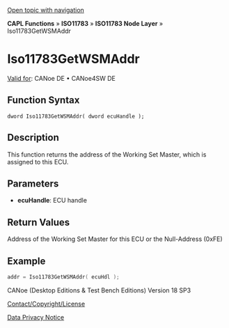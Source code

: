 [Open topic with navigation](../../../../../../CANoeDEFamily.htm#Topics/CAPLFunctions/ISO11783/ISONodeLayer/Functions/CAPLfunctionIso11783GetWSMAddr.md)

**CAPL Functions** » **ISO11783** » **ISO11783 Node Layer** » Iso11783GetWSMAddr

# Iso11783GetWSMAddr

[Valid for](../../../../Shared/FeatureAvailability.md): CANoe DE • CANoe4SW DE

## Function Syntax

```
dword Iso11783GetWSMAddr( dword ecuHandle );
```

## Description

This function returns the address of the Working Set Master, which is assigned to this ECU.

## Parameters

- **ecuHandle**: ECU handle

## Return Values

Address of the Working Set Master for this ECU or the Null-Address (0xFE)

## Example

```c
addr = Iso11783GetWSMAddr( ecuHdl );
```

CANoe (Desktop Editions & Test Bench Editions) Version 18 SP3

[Contact/Copyright/License](../../../../Shared/ContactCopyrightLicense.md)

[Data Privacy Notice](https://www.vector.com/int/en/company/get-info/privacy-policy/)
